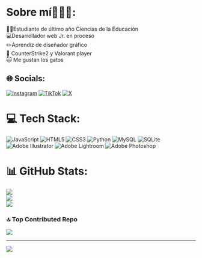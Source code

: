 # Sobre mí👨🏻‍💻:
👨‍🎓Estudiante de último año Ciencias de la Educación<br>💻Desarrollador web Jr. en proceso<br>✏️Aprendiz de diseñador gráfico<br>🔫 CounterStrike2 y Valorant player<br>🐱 Me gustan los gatos


## 🌐 Socials:
[![Instagram](https://img.shields.io/badge/Instagram-%23E4405F.svg?logo=Instagram&logoColor=white)](https://instagram.com/nickleiva21) [![TikTok](https://img.shields.io/badge/TikTok-%23000000.svg?logo=TikTok&logoColor=white)](https://tiktok.com/@21capibara) [![X](https://img.shields.io/badge/X-black.svg?logo=X&logoColor=white)](https://x.com/21CapibarA) 

# 💻 Tech Stack:
![JavaScript](https://img.shields.io/badge/javascript-%23323330.svg?style=for-the-badge&logo=javascript&logoColor=%23F7DF1E) ![HTML5](https://img.shields.io/badge/html5-%23E34F26.svg?style=for-the-badge&logo=html5&logoColor=white) ![CSS3](https://img.shields.io/badge/css3-%231572B6.svg?style=for-the-badge&logo=css3&logoColor=white) ![Python](https://img.shields.io/badge/python-3670A0?style=for-the-badge&logo=python&logoColor=ffdd54) ![MySQL](https://img.shields.io/badge/mysql-%2300000f.svg?style=for-the-badge&logo=mysql&logoColor=white) ![SQLite](https://img.shields.io/badge/sqlite-%2307405e.svg?style=for-the-badge&logo=sqlite&logoColor=white) ![Adobe Illustrator](https://img.shields.io/badge/adobe%20illustrator-%23FF9A00.svg?style=for-the-badge&logo=adobe%20illustrator&logoColor=white) ![Adobe Lightroom](https://img.shields.io/badge/Adobe%20Lightroom-31A8FF.svg?style=for-the-badge&logo=Adobe%20Lightroom&logoColor=white) ![Adobe Photoshop](https://img.shields.io/badge/adobe%20photoshop-%2331A8FF.svg?style=for-the-badge&logo=adobe%20photoshop&logoColor=white)
# 📊 GitHub Stats:
![](https://github-readme-stats.vercel.app/api?username=nickleiva&theme=vision-friendly-dark&hide_border=true&include_all_commits=false&count_private=false)<br/>
![](https://github-readme-streak-stats.herokuapp.com/?user=nickleiva&theme=vision-friendly-dark&hide_border=true)<br/>
![](https://github-readme-stats.vercel.app/api/top-langs/?username=nickleiva&theme=vision-friendly-dark&hide_border=true&include_all_commits=false&count_private=false&layout=compact)

### 🔝 Top Contributed Repo
![](https://github-contributor-stats.vercel.app/api?username=nickleiva&limit=5&theme=dark&combine_all_yearly_contributions=true)

---
[![](https://visitcount.itsvg.in/api?id=nickleiva&icon=0&color=2)](https://visitcount.itsvg.in)

<!-- Proudly created with GPRM ( https://gprm.itsvg.in ) -->
